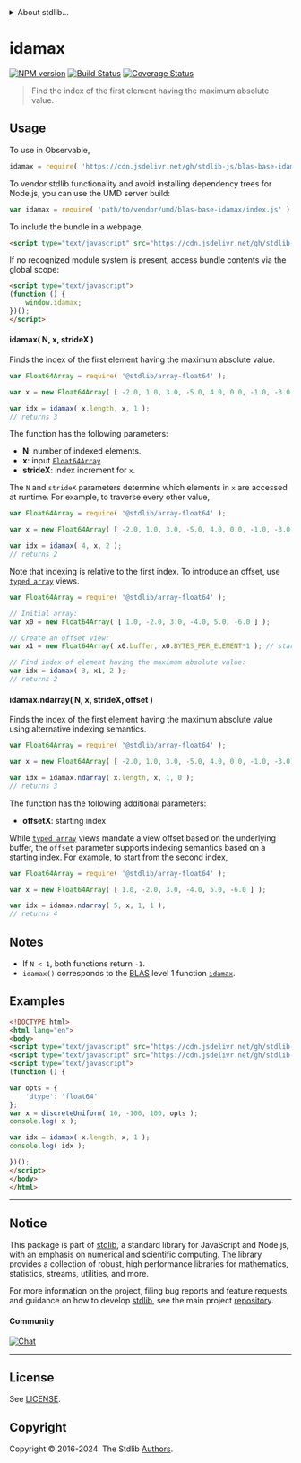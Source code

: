 <!--

@license Apache-2.0

Copyright (c) 2024 The Stdlib Authors.

Licensed under the Apache License, Version 2.0 (the "License");
you may not use this file except in compliance with the License.
You may obtain a copy of the License at

   http://www.apache.org/licenses/LICENSE-2.0

Unless required by applicable law or agreed to in writing, software
distributed under the License is distributed on an "AS IS" BASIS,
WITHOUT WARRANTIES OR CONDITIONS OF ANY KIND, either express or implied.
See the License for the specific language governing permissions and
limitations under the License.

-->


<details>
  <summary>
    About stdlib...
  </summary>
  <p>We believe in a future in which the web is a preferred environment for numerical computation. To help realize this future, we've built stdlib. stdlib is a standard library, with an emphasis on numerical and scientific computation, written in JavaScript (and C) for execution in browsers and in Node.js.</p>
  <p>The library is fully decomposable, being architected in such a way that you can swap out and mix and match APIs and functionality to cater to your exact preferences and use cases.</p>
  <p>When you use stdlib, you can be absolutely certain that you are using the most thorough, rigorous, well-written, studied, documented, tested, measured, and high-quality code out there.</p>
  <p>To join us in bringing numerical computing to the web, get started by checking us out on <a href="https://github.com/stdlib-js/stdlib">GitHub</a>, and please consider <a href="https://opencollective.com/stdlib">financially supporting stdlib</a>. We greatly appreciate your continued support!</p>
</details>

# idamax

[![NPM version][npm-image]][npm-url] [![Build Status][test-image]][test-url] [![Coverage Status][coverage-image]][coverage-url] <!-- [![dependencies][dependencies-image]][dependencies-url] -->

> Find the index of the first element having the maximum absolute value.



<section class="usage">

## Usage

To use in Observable,

```javascript
idamax = require( 'https://cdn.jsdelivr.net/gh/stdlib-js/blas-base-idamax@umd/browser.js' )
```

To vendor stdlib functionality and avoid installing dependency trees for Node.js, you can use the UMD server build:

```javascript
var idamax = require( 'path/to/vendor/umd/blas-base-idamax/index.js' )
```

To include the bundle in a webpage,

```html
<script type="text/javascript" src="https://cdn.jsdelivr.net/gh/stdlib-js/blas-base-idamax@umd/browser.js"></script>
```

If no recognized module system is present, access bundle contents via the global scope:

```html
<script type="text/javascript">
(function () {
    window.idamax;
})();
</script>
```

#### idamax( N, x, strideX )

Finds the index of the first element having the maximum absolute value.

```javascript
var Float64Array = require( '@stdlib/array-float64' );

var x = new Float64Array( [ -2.0, 1.0, 3.0, -5.0, 4.0, 0.0, -1.0, -3.0 ] );

var idx = idamax( x.length, x, 1 );
// returns 3
```

The function has the following parameters:

-   **N**: number of indexed elements.
-   **x**: input [`Float64Array`][@stdlib/array/float64].
-   **strideX**: index increment for `x`.

The `N` and `strideX` parameters determine which elements in `x` are accessed at runtime. For example, to traverse every other value,

```javascript
var Float64Array = require( '@stdlib/array-float64' );

var x = new Float64Array( [ -2.0, 1.0, 3.0, -5.0, 4.0, 0.0, -1.0, -3.0 ] );

var idx = idamax( 4, x, 2 );
// returns 2
```

Note that indexing is relative to the first index. To introduce an offset, use [`typed array`][mdn-typed-array] views.

```javascript
var Float64Array = require( '@stdlib/array-float64' );

// Initial array:
var x0 = new Float64Array( [ 1.0, -2.0, 3.0, -4.0, 5.0, -6.0 ] );

// Create an offset view:
var x1 = new Float64Array( x0.buffer, x0.BYTES_PER_ELEMENT*1 ); // start at 2nd element

// Find index of element having the maximum absolute value:
var idx = idamax( 3, x1, 2 );
// returns 2
```

#### idamax.ndarray( N, x, strideX, offset )

Finds the index of the first element having the maximum absolute value using alternative indexing semantics.

```javascript
var Float64Array = require( '@stdlib/array-float64' );

var x = new Float64Array( [ -2.0, 1.0, 3.0, -5.0, 4.0, 0.0, -1.0, -3.0 ] );

var idx = idamax.ndarray( x.length, x, 1, 0 );
// returns 3
```

The function has the following additional parameters:

-   **offsetX**: starting index.

While [`typed array`][mdn-typed-array] views mandate a view offset based on the underlying buffer, the `offset` parameter supports indexing semantics based on a starting index. For example, to start from the second index,

```javascript
var Float64Array = require( '@stdlib/array-float64' );

var x = new Float64Array( [ 1.0, -2.0, 3.0, -4.0, 5.0, -6.0 ] );

var idx = idamax.ndarray( 5, x, 1, 1 );
// returns 4
```

</section>

<!-- /.usage -->

<section class="notes">

## Notes

-   If `N < 1`, both functions return `-1`.
-   `idamax()` corresponds to the [BLAS][blas] level 1 function [`idamax`][idamax].

</section>

<!-- /.notes -->

<section class="examples">

## Examples

<!-- eslint no-undef: "error" -->

```html
<!DOCTYPE html>
<html lang="en">
<body>
<script type="text/javascript" src="https://cdn.jsdelivr.net/gh/stdlib-js/random-array-discrete-uniform@umd/browser.js"></script>
<script type="text/javascript" src="https://cdn.jsdelivr.net/gh/stdlib-js/blas-base-idamax@umd/browser.js"></script>
<script type="text/javascript">
(function () {

var opts = {
    'dtype': 'float64'
};
var x = discreteUniform( 10, -100, 100, opts );
console.log( x );

var idx = idamax( x.length, x, 1 );
console.log( idx );

})();
</script>
</body>
</html>
```

</section>

<!-- /.examples -->

<!-- Section for related `stdlib` packages. Do not manually edit this section, as it is automatically populated. -->

<section class="related">

</section>

<!-- /.related -->

<!-- Section for all links. Make sure to keep an empty line after the `section` element and another before the `/section` close. -->


<section class="main-repo" >

* * *

## Notice

This package is part of [stdlib][stdlib], a standard library for JavaScript and Node.js, with an emphasis on numerical and scientific computing. The library provides a collection of robust, high performance libraries for mathematics, statistics, streams, utilities, and more.

For more information on the project, filing bug reports and feature requests, and guidance on how to develop [stdlib][stdlib], see the main project [repository][stdlib].

#### Community

[![Chat][chat-image]][chat-url]

---

## License

See [LICENSE][stdlib-license].


## Copyright

Copyright &copy; 2016-2024. The Stdlib [Authors][stdlib-authors].

</section>

<!-- /.stdlib -->

<!-- Section for all links. Make sure to keep an empty line after the `section` element and another before the `/section` close. -->

<section class="links">

[npm-image]: http://img.shields.io/npm/v/@stdlib/blas-base-idamax.svg
[npm-url]: https://npmjs.org/package/@stdlib/blas-base-idamax

[test-image]: https://github.com/stdlib-js/blas-base-idamax/actions/workflows/test.yml/badge.svg?branch=main
[test-url]: https://github.com/stdlib-js/blas-base-idamax/actions/workflows/test.yml?query=branch:main

[coverage-image]: https://img.shields.io/codecov/c/github/stdlib-js/blas-base-idamax/main.svg
[coverage-url]: https://codecov.io/github/stdlib-js/blas-base-idamax?branch=main

<!--

[dependencies-image]: https://img.shields.io/david/stdlib-js/blas-base-idamax.svg
[dependencies-url]: https://david-dm.org/stdlib-js/blas-base-idamax/main

-->

[chat-image]: https://img.shields.io/gitter/room/stdlib-js/stdlib.svg
[chat-url]: https://app.gitter.im/#/room/#stdlib-js_stdlib:gitter.im

[stdlib]: https://github.com/stdlib-js/stdlib

[stdlib-authors]: https://github.com/stdlib-js/stdlib/graphs/contributors

[umd]: https://github.com/umdjs/umd
[es-module]: https://developer.mozilla.org/en-US/docs/Web/JavaScript/Guide/Modules

[deno-url]: https://github.com/stdlib-js/blas-base-idamax/tree/deno
[deno-readme]: https://github.com/stdlib-js/blas-base-idamax/blob/deno/README.md
[umd-url]: https://github.com/stdlib-js/blas-base-idamax/tree/umd
[umd-readme]: https://github.com/stdlib-js/blas-base-idamax/blob/umd/README.md
[esm-url]: https://github.com/stdlib-js/blas-base-idamax/tree/esm
[esm-readme]: https://github.com/stdlib-js/blas-base-idamax/blob/esm/README.md
[branches-url]: https://github.com/stdlib-js/blas-base-idamax/blob/main/branches.md

[stdlib-license]: https://raw.githubusercontent.com/stdlib-js/blas-base-idamax/main/LICENSE

[blas]: http://www.netlib.org/blas

[idamax]: https://netlib.org/lapack/explore-html/dd/de0/idamax_8f_source.html

[@stdlib/array/float64]: https://github.com/stdlib-js/array-float64/tree/umd

[mdn-typed-array]: https://developer.mozilla.org/en-US/docs/Web/JavaScript/Reference/Global_Objects/TypedArray

</section>

<!-- /.links -->
